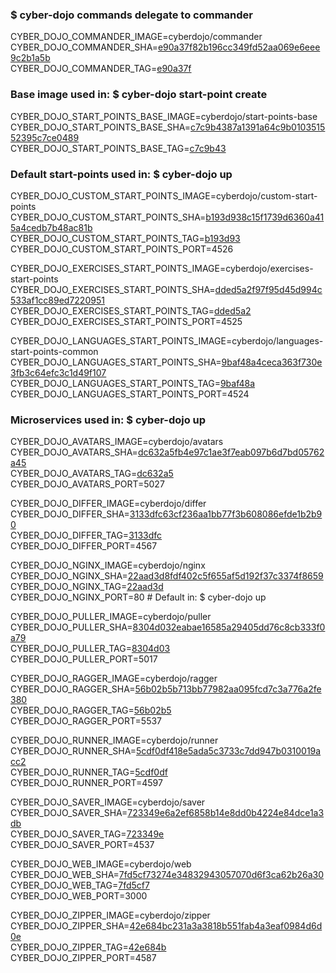 ### $ cyber-dojo commands delegate to commander

CYBER_DOJO_COMMANDER_IMAGE=cyberdojo/commander
CYBER_DOJO_COMMANDER_SHA=[e90a37f82b196cc349fd52aa069e6eee9c2b1a5b](https://github.com/cyber-dojo/commander/commit/e90a37f82b196cc349fd52aa069e6eee9c2b1a5b)<br/>
CYBER_DOJO_COMMANDER_TAG=[e90a37f](https://hub.docker.com/layers/cyberdojo/commander/e90a37f/images/sha256-72f414999fecb739a094218ecce6b103edef5b3f8ba746d35eb8c8c7c528cd2f)<br/>

### Base image used in: $ cyber-dojo start-point create

CYBER_DOJO_START_POINTS_BASE_IMAGE=cyberdojo/start-points-base
CYBER_DOJO_START_POINTS_BASE_SHA=[c7c9b4387a1391a64c9b010351552395c7ce0489](https://github.com/cyber-dojo/start-points-base/commit/c7c9b4387a1391a64c9b010351552395c7ce0489)<br/>
CYBER_DOJO_START_POINTS_BASE_TAG=[c7c9b43](https://hub.docker.com/layers/cyberdojo/start-points-base/c7c9b43/images/sha256-62a48a4ad886d2dd3b1054137a29360d8e3d73ad6f570ae7c35a3369c373d1ac)<br/>

### Default start-points used in: $ cyber-dojo up

CYBER_DOJO_CUSTOM_START_POINTS_IMAGE=cyberdojo/custom-start-points
CYBER_DOJO_CUSTOM_START_POINTS_SHA=[b193d938c15f1739d6360a415a4cedb7b48ac81b](https://github.com/cyber-dojo/custom-start-points/commit/b193d938c15f1739d6360a415a4cedb7b48ac81b)<br/>
CYBER_DOJO_CUSTOM_START_POINTS_TAG=[b193d93](https://hub.docker.com/layers/cyberdojo/custom-start-points/b193d93/images/sha256-50596294e7ea1784fa97a90a5892ea785e4c940982ef43425a6ddc2f6b561610)<br/>
CYBER_DOJO_CUSTOM_START_POINTS_PORT=4526

CYBER_DOJO_EXERCISES_START_POINTS_IMAGE=cyberdojo/exercises-start-points
CYBER_DOJO_EXERCISES_START_POINTS_SHA=[dded5a2f97f95d45d994c533af1cc89ed7220951](https://github.com/cyber-dojo/exercises-start-points/commit/dded5a2f97f95d45d994c533af1cc89ed7220951)<br/>
CYBER_DOJO_EXERCISES_START_POINTS_TAG=[dded5a2](https://hub.docker.com/layers/cyberdojo/exercises-start-points/dded5a2/images/sha256-fe6863f547a3126cce6e7633bd61017e1c0aefebc8b5beeb3793338f6c1696c8)<br/>
CYBER_DOJO_EXERCISES_START_POINTS_PORT=4525

CYBER_DOJO_LANGUAGES_START_POINTS_IMAGE=cyberdojo/languages-start-points-common
CYBER_DOJO_LANGUAGES_START_POINTS_SHA=[9baf48a4ceca363f730e3fb3c64efc3c1d49f107](https://github.com/cyber-dojo/languages-start-points/commit/9baf48a4ceca363f730e3fb3c64efc3c1d49f107)<br/>
CYBER_DOJO_LANGUAGES_START_POINTS_TAG=[9baf48a](https://hub.docker.com/layers/cyberdojo/languages-start-points-common/9baf48a/images/sha256-88f05255d77dc2f581bea0292be630e753bf63197df05026d479ab6f2fd8e108)<br/>
CYBER_DOJO_LANGUAGES_START_POINTS_PORT=4524

### Microservices used in: $ cyber-dojo up

CYBER_DOJO_AVATARS_IMAGE=cyberdojo/avatars
CYBER_DOJO_AVATARS_SHA=[dc632a5fb4e97c1ae3f7eab097b6d7bd05762a45](https://github.com/cyber-dojo/avatars/commit/dc632a5fb4e97c1ae3f7eab097b6d7bd05762a45)<br/>
CYBER_DOJO_AVATARS_TAG=[dc632a5](https://hub.docker.com/layers/cyberdojo/avatars/dc632a5/images/sha256-eef7ba565992936e947a29b1338490906573415f741298fa890c635585a94016)<br/>
CYBER_DOJO_AVATARS_PORT=5027

CYBER_DOJO_DIFFER_IMAGE=cyberdojo/differ
CYBER_DOJO_DIFFER_SHA=[3133dfc63cf236aa1bb77f3b608086efde1b2b90](https://github.com/cyber-dojo/differ/commit/3133dfc63cf236aa1bb77f3b608086efde1b2b90)<br/>
CYBER_DOJO_DIFFER_TAG=[3133dfc](https://hub.docker.com/layers/cyberdojo/differ/3133dfc/images/sha256-8c225ee4437d7c1d66f398654dadb5248c556208a6b3904f605412ab16ac5511)<br/>
CYBER_DOJO_DIFFER_PORT=4567

CYBER_DOJO_NGINX_IMAGE=cyberdojo/nginx
CYBER_DOJO_NGINX_SHA=[22aad3d8fdf402c5f655af5d192f37c3374f8659](https://github.com/cyber-dojo/nginx/commit/22aad3d8fdf402c5f655af5d192f37c3374f8659)<br/>
CYBER_DOJO_NGINX_TAG=[22aad3d](https://hub.docker.com/layers/cyberdojo/nginx/22aad3d/images/sha256-68fbd8cac795a1c6017fa116513a728505bcecbd99472b5d93a2094085bc57b7)<br/>
CYBER_DOJO_NGINX_PORT=80 # Default in: $ cyber-dojo up

CYBER_DOJO_PULLER_IMAGE=cyberdojo/puller
CYBER_DOJO_PULLER_SHA=[8304d032eabae16585a29405dd76c8cb333f0a79](https://github.com/cyber-dojo/puller/commit/8304d032eabae16585a29405dd76c8cb333f0a79)<br/>
CYBER_DOJO_PULLER_TAG=[8304d03](https://hub.docker.com/layers/cyberdojo/puller/8304d03/images/sha256-2d6e979eb85ed2100c4e19fd863e478df294c95618acfcf1574ebc212fd3722e)<br/>
CYBER_DOJO_PULLER_PORT=5017

CYBER_DOJO_RAGGER_IMAGE=cyberdojo/ragger
CYBER_DOJO_RAGGER_SHA=[56b02b5b713bb77982aa095fcd7c3a776a2fe380](https://github.com/cyber-dojo/ragger/commit/56b02b5b713bb77982aa095fcd7c3a776a2fe380)<br/>
CYBER_DOJO_RAGGER_TAG=[56b02b5](https://hub.docker.com/layers/cyberdojo/ragger/56b02b5/images/sha256-3cc97f051075dbe3225fc66667f2bd10cadf8a39f92fb76565987c761bb24660)<br/>
CYBER_DOJO_RAGGER_PORT=5537

CYBER_DOJO_RUNNER_IMAGE=cyberdojo/runner
CYBER_DOJO_RUNNER_SHA=[5cdf0df418e5ada5c3733c7dd947b0310019acc2](https://github.com/cyber-dojo/runner/commit/5cdf0df418e5ada5c3733c7dd947b0310019acc2)<br/>
CYBER_DOJO_RUNNER_TAG=[5cdf0df](https://hub.docker.com/layers/cyberdojo/runner/5cdf0df/images/sha256-6360793e3b7eb99b39d703b13dee58f66a7f246519507910efd3801e06346a30)<br/>
CYBER_DOJO_RUNNER_PORT=4597

CYBER_DOJO_SAVER_IMAGE=cyberdojo/saver
CYBER_DOJO_SAVER_SHA=[723349e6a2ef6858b14e8dd0b4224e84dce1a3db](https://github.com/cyber-dojo/saver/commit/723349e6a2ef6858b14e8dd0b4224e84dce1a3db)<br/>
CYBER_DOJO_SAVER_TAG=[723349e](https://hub.docker.com/layers/cyberdojo/saver/723349e/images/sha256-eebfbcf79bb7517a184149071ae5673b1d415dfd1e3b74acf1d4be62e62cf7e2)<br/>
CYBER_DOJO_SAVER_PORT=4537

CYBER_DOJO_WEB_IMAGE=cyberdojo/web
CYBER_DOJO_WEB_SHA=[7fd5cf73274e34832943057070d6f3ca62b26a30](https://github.com/cyber-dojo/web/commit/7fd5cf73274e34832943057070d6f3ca62b26a30)<br/>
CYBER_DOJO_WEB_TAG=[7fd5cf7](https://hub.docker.com/layers/cyberdojo/web/7fd5cf7/images/sha256-e2c880a8ab95aab116d2dd49a933880f564de901786f403933ee84432800fdb6)<br/>
CYBER_DOJO_WEB_PORT=3000

CYBER_DOJO_ZIPPER_IMAGE=cyberdojo/zipper
CYBER_DOJO_ZIPPER_SHA=[42e684bc231a3a3818b551fab4a3eaf0984d6d0e](https://github.com/cyber-dojo/zipper/commit/42e684bc231a3a3818b551fab4a3eaf0984d6d0e)<br/>
CYBER_DOJO_ZIPPER_TAG=[42e684b](https://hub.docker.com/layers/cyberdojo/zipper/42e684b/images/sha256-4fe0289906e203500c47dc1cd60c0dfa7f6b41d6368ab93ef369bfeed0b6a2b9)<br/>
CYBER_DOJO_ZIPPER_PORT=4587

